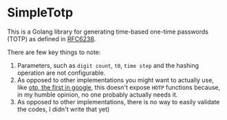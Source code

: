 # SimpleTotp

This is a Golang library for generating time-based one-time passwords (TOTP) as defined in 
[RFC6238](https://datatracker.ietf.org/doc/html/rfc6238).

There are few key things to note:

1. Parameters, such as `digit count`, `t0`, `time step` and the hashing operation are not configurable.
2. As opposed to other implementations you might want to actually use, like
[otp, the first in google](https://github.com/pquerna/otp), this doesn't expose `HOTP` functions because, 
in my humble opinion, no one probably actually needs it.
3. As opposed to other implementations, there is no way to easily validate the codes, I didn't write that yet)